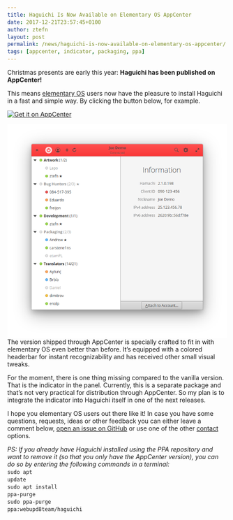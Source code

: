 ```yaml
---
title: Haguichi Is Now Available on Elementary OS AppCenter
date: 2017-12-21T23:57:45+0100
author: ztefn
layout: post
permalink: /news/haguichi-is-now-available-on-elementary-os-appcenter/
tags: [appcenter, indicator, packaging, ppa]
---
```

Christmas presents are early this year: **Haguichi has been published on AppCenter!**
  
This means <a href="https://elementary.io/" target="_blank">elementary OS</a> users now have the pleasure to install Haguichi in a fast and simple way. By clicking the button below, for example.

[<img class="aligncenter" src="https://appcenter.elementary.io/badge.svg" alt="Get it on AppCenter" />](https://appcenter.elementary.io/com.github.ztefn.haguichi)

<img style="float: right;" src="https://raw.githubusercontent.com/ztefn/haguichi/elementary-loki/data/screenshots/1.png" />The version shipped through AppCenter is specially crafted to fit in with elementary OS even better than before. It&#8217;s equipped with a colored headerbar for instant recognizability and has received other small visual tweaks.

For the moment, there is one thing missing compared to the vanilla version. That is the indicator in the panel. Currently, this is a separate package and that&#8217;s not very practical for distribution through AppCenter. So my plan is to integrate the indicator into Haguichi itself in one of the next releases.

I hope you elementary OS users out there like it! In case you have some questions, requests, ideas or other feedback you can either leave a comment below, <a href="https://github.com/ztefn/haguichi/issues" target="_blank">open an issue on GitHub</a> or use one of the other [contact](/about/#contact) options.

_PS: If you already have Haguichi installed using the PPA repository and want to remove it (so that you only have the AppCenter version), you can do so by entering the following commands in a terminal:_<br>
<code class="user clipboard">sudo apt update</code><br>
<code class="user clipboard">sudo apt install ppa-purge</code><br>
<code class="user clipboard">sudo ppa-purge ppa:webupd8team/haguichi</code>
